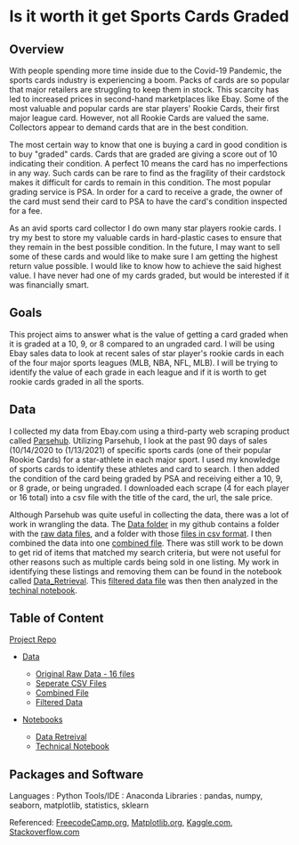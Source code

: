  # Is it worth it get Sports Cards Graded #


## Overview ##
With people spending more time inside due to the Covid-19 Pandemic, the sports cards industry is experiencing a boom. Packs of cards are so popular that major retailers are struggling to keep them in stock. This scarcity has led to increased prices in second-hand marketplaces like Ebay. Some of the most valuable and popular cards are star players' Rookie Cards, their first major league card. However, not all Rookie Cards are valued the same. Collectors appear to demand cards that are in the best condition. 

The most certain way to know that one is buying a card in good condition is to buy "graded" cards. Cards that are graded are giving a score out of 10 indicating their condition. A perfect 10 means the card has no imperfections in any way. Such cards can be rare to find as the fragility of their cardstock makes it difficult for cards to remain in this condition. The most popular grading service is PSA. In order for a card to receive a grade, the owner of the card must send their card to PSA to have the card's condition inspected for a fee. 

As an avid sports card collector I do own many star players rookie cards. I try my best to store my valuable cards in hard-plastic cases to ensure that they remain in the best possible condition. In the future, I may want to sell some of these cards and would like to make sure I am getting the highest return value possible. I would like to know how to achieve the said highest value. I have never had one of my cards graded, but would be interested if it was financially smart. 

## Goals ##

This project aims to answer what is the value of getting a card graded when it is graded at a 10, 9, or 8 compared to an ungraded card. I will be using Ebay sales data to look at recent sales of star player's rookie cards in each of the four major sports leagues (MLB, NBA, NFL, MLB). I will be trying to identify the value of each grade in each league and if it is worth to get rookie cards graded in all the sports.


## Data ##
I collected my data from Ebay.com using a third-party web scraping product called [Parsehub](https://www.parsehub.com/).
Utilizing Parsehub, I look at the past 90 days of sales (10/14/2020 to (1/13/2021) of specific sports cards (one of their popular Rookie Cards) for a star-athlete in each major sport. I used my knowledge of sports cards to identify these athletes and card to search. I then added the condition of the card being graded by PSA and receiving either a 10, 9, or 8 grade, or being ungraded. I downloaded each scrape (4 for each player or 16 total) into a csv file with the title of the card, the url, the sale price.

Although Parsehub was quite useful in collecting the data, there was a lot of work in wrangling the data. The [Data folder](https://github.com/jaredfincke/FinalProject/tree/main/Data) in my github contains a folder with the [raw data files](https://github.com/jaredfincke/FinalProject/tree/main/Data/Original_Raw_Data), and a folder with those [files in csv format](https://github.com/jaredfincke/FinalProject/tree/main/Data/Seperate_CSV_Files). I then combined the data into one [combined file](https://github.com/jaredfincke/FinalProject/blob/main/Data/combined_csv.csv). There was still work to be down to get rid of items that matched my search criteria, but were not useful for other reasons such as multiple cards being sold in one listing. My work in identifying these listings and removing them can be found in the notebook called [Data_Retrieval](https://github.com/jaredfincke/FinalProject/blob/main/Notebooks/Data_Retrieval.ipynb). This [filtered data file](https://github.com/jaredfincke/FinalProject/blob/main/Data/Filtered_Data.csv) was then then analyzed in the [techinal notebook](https://github.com/jaredfincke/FinalProject/blob/main/Notebooks/Technical_Notebook.ipynb).

## Table of Content ##
[Project Repo](https://github.com/jaredfincke/FinalProject)
   - [Data](https://github.com/jaredfincke/FinalProject/tree/main/Data)
        - [Original Raw Data - 16 files](https://github.com/jaredfincke/FinalProject/tree/main/Data/Original_Raw_Data)
        - [Seperate CSV Files](https://github.com/jaredfincke/FinalProject/tree/main/Data/Seperate_CSV_Files)
        - [Combined File](https://github.com/jaredfincke/FinalProject/blob/main/Data/combined_csv.csv)
        - [Filtered Data](https://github.com/jaredfincke/FinalProject/blob/main/Data/Filtered_Data.csv)
    
   - [Notebooks](https://github.com/jaredfincke/FinalProject/tree/main/Notebooks)
        - [Data Retreival](https://github.com/jaredfincke/FinalProject/blob/main/Notebooks/Data_Retrieval.ipynb)
        - [Technical Notebook](https://github.com/jaredfincke/Project-1/blob/main/Notebooks/Technical%20Notebook.ipynb)

## Packages and Software ##
Languages : Python
Tools/IDE : Anaconda
Libraries : pandas, numpy, seaborn, matplotlib, statistics, sklearn

Referenced: 
[FreecodeCamp.org](https://www.freecodecamp.org/news/how-to-combine-multiple-csv-files-with-8-lines-of-code-265183e0854/), 
[Matplotlib.org](https://matplotlib.org/stable/tutorials/introductory/pyplot.html), 
[Kaggle.com](https://www.kaggle.com/pmarcelino/comprehensive-data-exploration-with-python), 
[Stackoverflow.com](https://stackoverflow.com/questions/44469313/price-column-object-to-int-in-pandas)